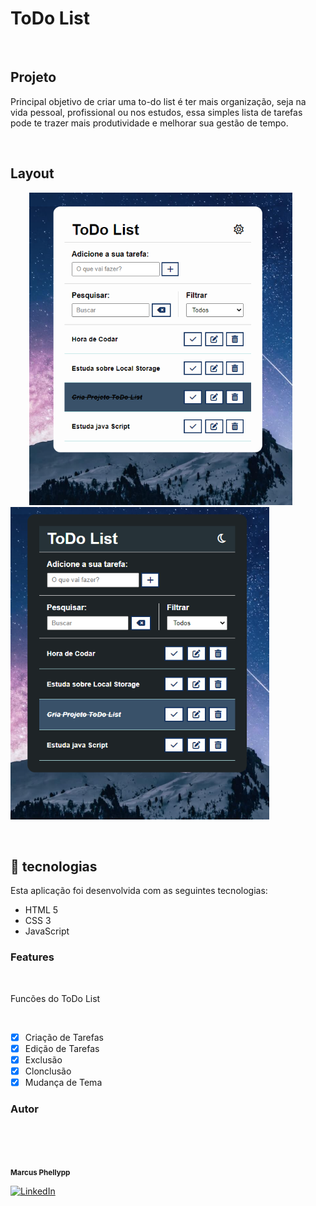 # ToDo List
<br>

## Projeto

<p>Principal objetivo de criar uma to-do list é ter mais organização, seja na vida pessoal, profissional ou nos estudos, 
essa simples lista de tarefas pode te trazer mais produtividade e melhorar sua gestão de tempo.
 </p>
 <br>

 ## Layout

 <p>
  <img src="https://github.com/marcusDevGit/To-do-List/blob/main/img/print-ligh.png" height="500px" hspace="30" alt="ToDo List Dark">
  <img src="https://github.com/marcusDevGit/To-do-List/blob/main/img/print-dark.png" height="500px" alt="ToDo List Dark">
</P>
 <br>

 ## 🚀 tecnologias

<p> Esta aplicação foi desenvolvida com as seguintes tecnologias: </p>

- HTML 5
- CSS 3
- JavaScript

### Features
<br>
<p>Funcões do ToDo List</p>
<br>

-[x] Criação de Tarefas
-[x] Edição de Tarefas
-[x] Exclusão
-[x] Clonclusão
-[x] Mudança de Tema

### Autor
<br>

<img style="border-radius: 70%;" src="https://avatars3.githubusercontent.com/u/380327?s=460&u=61b426b901b8fe02e12019b1fdb67bf0072d4f00&v=4" width="100px;" alt=""/> <br />

 <sub><b>Marcus Phellypp</b></sub>

 [![LinkedIn](https://img.shields.io/badge/LinkedIn-%230077B5.svg?logo=linkedin&logoColor=white)](https://linkedin.com/in/linkedin.com/in/marcus25-dev/)
  
  <br>
